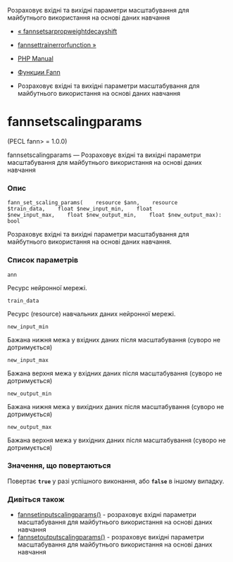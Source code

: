 Розраховує вхідні та вихідні параметри масштабування для майбутнього використання на основі даних навчання

-   [« fannsetsarpropweightdecayshift](function.fann-set-sarprop-weight-decay-shift.html)
    
-   [fannsettrainerrorfunction »](function.fann-set-train-error-function.html)
    
-   [PHP Manual](index.md)
    
-   [Функции Fann](ref.fann.md)
    
-   Розраховує вхідні та вихідні параметри масштабування для майбутнього використання на основі даних навчання
    

# fannsetscalingparams

(PECL fann> = 1.0.0)

fannsetscalingparams — Розраховує вхідні та вихідні параметри масштабування для майбутнього використання на основі даних навчання

### Опис

```methodsynopsis
fann_set_scaling_params(    resource $ann,    resource $train_data,    float $new_input_min,    float $new_input_max,    float $new_output_min,    float $new_output_max): bool
```

Розраховує вхідні та вихідні параметри масштабування для майбутнього використання на основі даних навчання.

### Список параметрів

`ann`

Ресурс нейронної мережі.

`train_data`

Ресурс (resource) навчальних даних нейронної мережі.

`new_input_min`

Бажана нижня межа у вхідних даних після масштабування (суворо не дотримується)

`new_input_max`

Бажана верхня межа у вхідних даних після масштабування (суворо не дотримується)

`new_output_min`

Бажана нижня межа у вихідних даних після масштабування (суворо не дотримується)

`new_output_max`

Бажана верхня межа у вихідних даних після масштабування (суворо не дотримується)

### Значення, що повертаються

Повертає **`true`** у разі успішного виконання, або **`false`** в іншому випадку.

### Дивіться також

-   [fannsetinputscalingparams()](function.fann-set-input-scaling-params.html) - розраховує вхідні параметри масштабування для майбутнього використання на основі даних навчання
-   [fannsetoutputscalingparams()](function.fann-set-output-scaling-params.html) - розраховує вихідні параметри масштабування для майбутнього використання на основі даних навчання